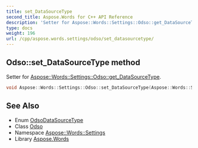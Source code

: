 ```yaml
---
title: set_DataSourceType
second_title: Aspose.Words for C++ API Reference
description: 'Setter for Aspose::Words::Settings::Odso::get_DataSourceType.'
type: docs
weight: 196
url: /cpp/aspose.words.settings/odso/set_datasourcetype/
---
```

## Odso::set_DataSourceType method


Setter for [Aspose::Words::Settings::Odso::get_DataSourceType](../get_datasourcetype/).

```cpp
void Aspose::Words::Settings::Odso::set_DataSourceType(Aspose::Words::Settings::OdsoDataSourceType value)
```

## See Also

* Enum [OdsoDataSourceType](../../odsodatasourcetype/)
* Class [Odso](../)
* Namespace [Aspose::Words::Settings](../../)
* Library [Aspose.Words](../../../)
